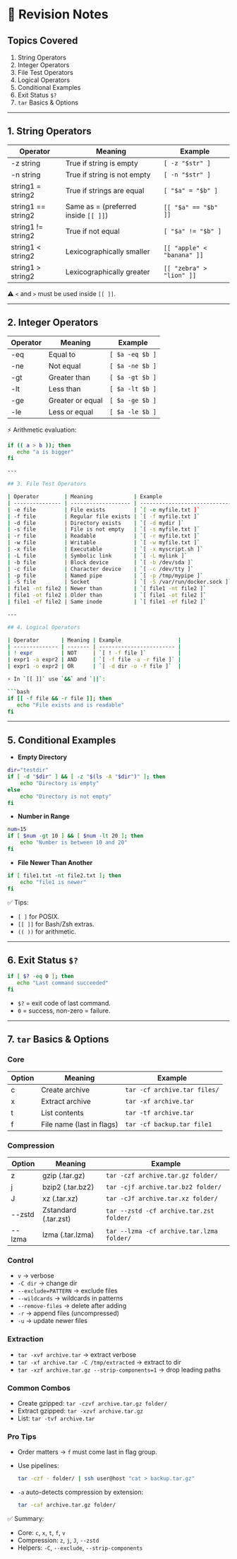 # 📘 Revision Notes

## Topics Covered
1. String Operators  
2. Integer Operators  
3. File Test Operators  
4. Logical Operators  
5. Conditional Examples  
6. Exit Status `$?`  
7. `tar` Basics & Options  

---

## 1. String Operators

| Operator | Meaning | Example |
|----------|---------|---------|
| -z string | True if string is empty | `[ -z "$str" ]` |
| -n string | True if string is not empty | `[ -n "$str" ]` |
| string1 = string2 | True if strings are equal | `[ "$a" = "$b" ]` |
| string1 == string2 | Same as = (preferred inside `[[ ]]`) | `[[ "$a" == "$b" ]]` |
| string1 != string2 | True if not equal | `[ "$a" != "$b" ]` |
| string1 < string2 | Lexicographically smaller | `[[ "apple" < "banana" ]]` |
| string1 > string2 | Lexicographically greater | `[[ "zebra" > "lion" ]]` |

⚠️ `<` and `>` must be used inside `[[ ]]`.

---

## 2. Integer Operators

| Operator | Meaning | Example |
|----------|---------|---------|
| -eq | Equal to | `[ $a -eq $b ]` |
| -ne | Not equal | `[ $a -ne $b ]` |
| -gt | Greater than | `[ $a -gt $b ]` |
| -lt | Less than | `[ $a -lt $b ]` |
| -ge | Greater or equal | `[ $a -ge $b ]` |
| -le | Less or equal | `[ $a -le $b ]` |

⚡ Arithmetic evaluation:
```bash
if (( a > b )); then
   echo "a is bigger"
fi

---

## 3. File Test Operators

| Operator        | Meaning             | Example                       |
| --------------- | ------------------- | ----------------------------- |
| -e file         | File exists         | `[ -e myfile.txt ]`           |
| -f file         | Regular file exists | `[ -f myfile.txt ]`           |
| -d file         | Directory exists    | `[ -d mydir ]`                |
| -s file         | File is not empty   | `[ -s myfile.txt ]`           |
| -r file         | Readable            | `[ -r myfile.txt ]`           |
| -w file         | Writable            | `[ -w myfile.txt ]`           |
| -x file         | Executable          | `[ -x myscript.sh ]`          |
| -L file         | Symbolic link       | `[ -L mylink ]`               |
| -b file         | Block device        | `[ -b /dev/sda ]`             |
| -c file         | Character device    | `[ -c /dev/tty ]`             |
| -p file         | Named pipe          | `[ -p /tmp/mypipe ]`          |
| -S file         | Socket              | `[ -S /var/run/docker.sock ]` |
| file1 -nt file2 | Newer than          | `[ file1 -nt file2 ]`         |
| file1 -ot file2 | Older than          | `[ file1 -ot file2 ]`         |
| file1 -ef file2 | Same inode          | `[ file1 -ef file2 ]`         |

---

## 4. Logical Operators

| Operator       | Meaning | Example                  |
| -------------- | ------- | ------------------------ |
| ! expr         | NOT     | `[ ! -f file ]`          |
| expr1 -a expr2 | AND     | `[ -f file -a -r file ]` |
| expr1 -o expr2 | OR      | `[ -d dir -o -f file ]`  |

⚡ In `[[ ]]` use `&&` and `||`:

```bash
if [[ -f file && -r file ]]; then
   echo "File exists and is readable"
fi
```

---

## 5. Conditional Examples

* **Empty Directory**

```bash
dir="testdir"
if [ -d "$dir" ] && [ -z "$(ls -A "$dir")" ]; then
    echo "Directory is empty"
else
    echo "Directory is not empty"
fi
```

* **Number in Range**

```bash
num=15
if [ $num -gt 10 ] && [ $num -lt 20 ]; then
    echo "Number is between 10 and 20"
fi
```

* **File Newer Than Another**

```bash
if [ file1.txt -nt file2.txt ]; then
    echo "file1 is newer"
fi
```

✅ Tips:

* `[ ]` for POSIX.
* `[[ ]]` for Bash/Zsh extras.
* `(( ))` for arithmetic.

---

## 6. Exit Status `$?`

```bash
if [ $? -eq 0 ]; then
   echo "Last command succeeded"
fi
```

* `$?` = exit code of last command.
* `0` = success, non-zero = failure.

---

## 7. `tar` Basics & Options

### Core

| Option | Meaning                   | Example                      |
| ------ | ------------------------- | ---------------------------- |
| c      | Create archive            | `tar -cf archive.tar files/` |
| x      | Extract archive           | `tar -xf archive.tar`        |
| t      | List contents             | `tar -tf archive.tar`        |
| f      | File name (last in flags) | `tar -cf backup.tar file1`   |

### Compression

| Option | Meaning              | Example                                   |
| ------ | -------------------- | ----------------------------------------- |
| z      | gzip (.tar.gz)       | `tar -czf archive.tar.gz folder/`         |
| j      | bzip2 (.tar.bz2)     | `tar -cjf archive.tar.bz2 folder/`        |
| J      | xz (.tar.xz)         | `tar -cJf archive.tar.xz folder/`         |
| --zstd | Zstandard (.tar.zst) | `tar --zstd -cf archive.tar.zst folder/`  |
| --lzma | lzma (.tar.lzma)     | `tar --lzma -cf archive.tar.lzma folder/` |

### Control

* `v` → verbose
* `-C dir` → change dir
* `--exclude=PATTERN` → exclude files
* `--wildcards` → wildcards in patterns
* `--remove-files` → delete after adding
* `-r` → append files (uncompressed)
* `-u` → update newer files

### Extraction

* `tar -xvf archive.tar` → extract verbose
* `tar -xf archive.tar -C /tmp/extracted` → extract to dir
* `tar -xzf archive.tar.gz --strip-components=1` → drop leading paths

### Common Combos

* Create gzipped: `tar -czvf archive.tar.gz folder/`
* Extract gzipped: `tar -xzvf archive.tar.gz`
* List: `tar -tvf archive.tar`

### Pro Tips

* Order matters → `f` must come last in flag group.
* Use pipelines:

  ```bash
  tar -czf - folder/ | ssh user@host "cat > backup.tar.gz"
  ```
* `-a` auto-detects compression by extension:

  ```bash
  tar -caf archive.tar.gz folder/
  ```

✅ Summary:

* Core: `c`, `x`, `t`, `f`, `v`
* Compression: `z`, `j`, `J`, `--zstd`
* Helpers: `-C`, `--exclude`, `--strip-components`
